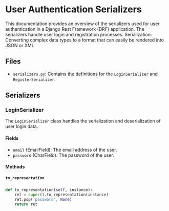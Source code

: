 # User Authentication Serializers

This documentation provides an overview of the serializers used for user authentication in a Django Rest Framework (DRF) application. The serializers handle user login and registration processes.
Serialization: Converting complex data types to a format that can easily be rendered into JSON or XML

## Files

- `serializers.py`: Contains the definitions for the `LoginSerializer` and `RegisterSerializer`.

## Serializers

### LoginSerializer

The `LoginSerializer` class handles the serialization and deserialization of user login data.

#### Fields

- `email` (EmailField): The email address of the user.
- `password` (CharField): The password of the user.

#### Methods

##### `to_representation`

```python
def to_representation(self, instance):
    ret = super().to_representation(instance)
    ret.pop('password', None)
    return ret